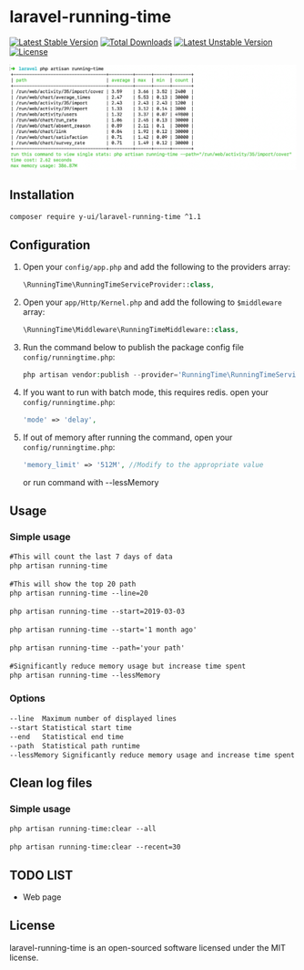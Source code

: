 # laravel-running-time

[![Latest Stable Version](https://poser.pugx.org/y-ui/laravel-running-time/v/stable)](https://packagist.org/packages/y-ui/laravel-running-time)
[![Total Downloads](https://poser.pugx.org/y-ui/laravel-running-time/downloads)](https://packagist.org/packages/y-ui/laravel-running-time)
[![Latest Unstable Version](https://poser.pugx.org/y-ui/laravel-running-time/v/unstable)](https://packagist.org/packages/y-ui/laravel-running-time)
[![License](https://poser.pugx.org/y-ui/laravel-running-time/license)](https://packagist.org/packages/y-ui/laravel-running-time)

![Image](https://github.com/y-ui/y-ui.github.io/blob/master/table.png)

## Installation

    composer require y-ui/laravel-running-time ^1.1
    
## Configuration

1. Open your `config/app.php` and add the following to the providers array:

    ```php
    \RunningTime\RunningTimeServiceProvider::class,
    ```
    
2. Open your `app/Http/Kernel.php` and add the following to `$middleware` array:

    ```php
    \RunningTime\Middleware\RunningTimeMiddleware::class,
    ```
 
3. Run the command below to publish the package config file `config/runningtime.php`:
 
    ```php
    php artisan vendor:publish --provider='RunningTime\RunningTimeServiceProvider'
    ```

4. If you want to run with batch mode, this requires redis. open your `config/runningtime.php`:

    ```php
    'mode' => 'delay',
    ```
    
5. If out of memory after running the command, open your `config/runningtime.php`:

    ```php
    'memory_limit' => '512M', //Modify to the appropriate value
    ```
    or run command with --lessMemory
    
## Usage
### Simple usage
```shell
#This will count the last 7 days of data
php artisan running-time

#This will show the top 20 path
php artisan running-time --line=20

php artisan running-time --start=2019-03-03

php artisan running-time --start='1 month ago'

php artisan running-time --path='your path'

#Significantly reduce memory usage but increase time spent
php artisan running-time --lessMemory
```


### Options

    --line  Maximum number of displayed lines
    --start Statistical start time
    --end   Statistical end time
    --path  Statistical path runtime
    --lessMemory Significantly reduce memory usage and increase time spent

## Clean log files
### Simple usage
```shell
php artisan running-time:clear --all

php artisan running-time:clear --recent=30
```    
    
    
## TODO LIST
 
- Web page

## License
laravel-running-time is an open-sourced software licensed under the MIT license.
